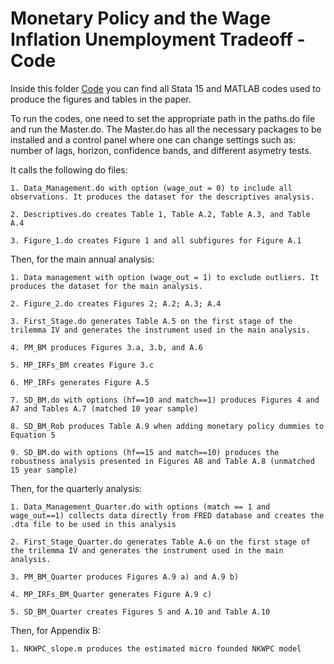 # Monetary Policy and the Wage Inflation Unemployment Tradeoff - Code

Inside this folder [Code](https://github.com/RicardoGabriel/Monetary-Policy-and-the-Wage-Inflation---Unemployment-Tradeoff/tree/main/Code) you can find all Stata 15 and MATLAB codes used to produce the figures and tables in the paper.

To run the codes, one need to set the appropriate path in the paths.do file and run the Master.do. The Master.do has all the necessary packages to be installed and a control panel where one can change settings such as: number of lags, horizon, confidence bands, and different asymetry tests. 

It calls the following do files:

	1. Data_Management.do with option (wage_out = 0) to include all observations. It produces the dataset for the descriptives analysis.

	2. Descriptives.do creates Table 1, Table A.2, Table A.3, and Table A.4

	3. Figure_1.do creates Figure 1 and all subfigures for Figure A.1

Then, for the main annual analysis:

	1. Data management with option (wage_out = 1) to exclude outliers. It produces the dataset for the main analysis.

	2. Figure_2.do creates Figures 2; A.2; A.3; A.4 

	3. First_Stage.do generates Table A.5 on the first stage of the trilemma IV and generates the instrument used in the main analysis.

	4. PM_BM produces Figures 3.a, 3.b, and A.6

	5. MP_IRFs_BM creates Figure 3.c

	6. MP_IRFs generates Figure A.5

	7. SD_BM.do with options (hf==10 and match==1) produces Figures 4 and A7 and Tables A.7 (matched 10 year sample)

	8. SD_BM_Rob produces Table A.9 when adding monetary policy dummies to Equation 5

	9. SD_BM.do with options (hf==15 and match==10) produces the robustness analysis presented in Figures A8 and Table A.8 (unmatched 15 year sample)

Then, for the quarterly analysis:

	1. Data_Management_Quarter.do with options (match == 1 and wage_out==1) collects data directly from FRED database and creates the .dta file to be used in this analysis

	2. First_Stage_Quarter.do generates Table A.6 on the first stage of the trilemma IV and generates the instrument used in the main analysis.

	3. PM_BM_Quarter produces Figures A.9 a) and A.9 b)

	4. MP_IRFs_BM_Quarter generates Figure A.9 c)

	5. SD_BM_Quarter creates Figures 5 and A.10 and Table A.10

Then, for Appendix B:
	
	1. NKWPC_slope.m produces the estimated micro founded NKWPC model
